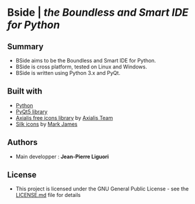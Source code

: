 # Bside | *the Boundless and Smart IDE for Python*

## Summary

- BSide aims to be the Boundless and Smart IDE for Python.
- BSide is cross platform, tested on Linux and Windows.
- BSide is written using Python 3.x and PyQt.

## Built with

- [Python](https://www.python.org)
- [PyQt5 library](https://pypi.org/project/PyQt5/)
- [Axialis free icons library](http://www.axialis.com/free/icons) by [Axialis Team](http://www.axialis.com)
- [Silk icons](http://www.famfamfam.com/lab/icons/silk/) by [Mark James](http://www.famfamfam.com)
 
## Authors

- Main developper : **Jean-Pierre Liguori**


## License

- This project is licensed under the GNU General Public License - see the [LICENSE.md](LICENSE.md) file for details
